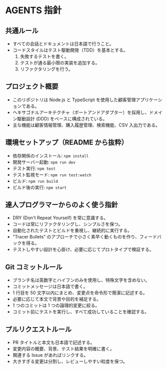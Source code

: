 # AGENTS 指針

## 共通ルール
- すべての会話とドキュメントは日本語で行うこと。
- コードスタイルはテスト駆動開発（TDD）を基本とする。
  1. 失敗するテストを書く。
  2. テストが通る最小限の実装を追加する。
  3. リファクタリングを行う。

## プロジェクト概要
- このリポジトリは Node.js と TypeScript を使用した顧客管理アプリケーションである。
- ヘキサゴナルアーキテクチャ（ポートアンドアダプター）を採用し、ドメイン駆動設計 (DDD) をベースに構成されている。
- 主な機能は顧客情報管理、購入履歴管理、検索機能、CSV 入出力である。

## 環境セットアップ（README から抜粋）
- 依存関係のインストール: `npm install`
- 開発サーバー起動: `npm run dev`
- テスト実行: `npm test`
- テスト監視モード: `npm run test:watch`
- ビルド: `npm run build`
- ビルド後の実行: `npm start`

## 達人プログラマーからのよく使う指針
- DRY (Don't Repeat Yourself) を常に意識する。
- コードは常にリファクタリングし、シンプルさを保つ。
- 自動化されたテストとビルドを重視し、継続的に実行する。
- "Tracer Bullets" のアプローチで小さく素早く動くものを作り、フィードバックを得る。
- テストしやすい設計を心掛け、必要に応じてプロトタイプで検証する。

## Git コミットルール
- ブランチ名は英数字とハイフンのみを使用し、特殊文字を含めない。
- コミットメッセージは日本語で書く。
- 1 行目を 50 文字以内にまとめ、変更点を命令形で簡潔に記述する。
- 必要に応じて本文で背景や目的を補足する。
- 1 つのコミットは 1 つの論理的変更に絞る。
- コミット前にテストを実行し、すべて成功していることを確認する。

## プルリクエストルール
- PR タイトルと本文も日本語で記述する。
- 変更内容の概要、背景、テスト結果を明確に書く。
- 関連する Issue があればリンクする。
- 大きすぎる変更は分割し、レビューしやすい粒度を保つ。
